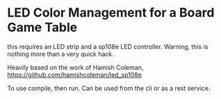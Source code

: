 # LED Color Management for a Board Game Table

this requires an LED strip and a sp108e LED controller. Warning, this is nothing more than a very quick hack.

Heavily based on the work of Hamish Coleman, https://github.com/hamishcoleman/led_sp108e

To use compile, then run. Can be used from the cli or as a rest service.